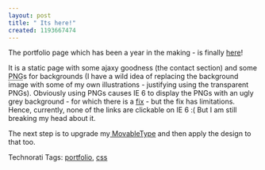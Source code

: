 ```yaml
--- 
layout: post
title: " Its here!"
created: 1193667474
---
```

The portfolio page which has been a year in the making - is finally <a href="http://nimbupani.com">here</a>! 

It is a static page with some ajaxy goodness (the contact section) and some <abbr title="Portable Network Graphic">PNG</abbr>s for backgrounds (I have a wild idea of replacing the background image with some of my own illustrations - justifying using the transparent PNGs). Obviously using PNGs causes IE 6 to display the PNGs with an ugly grey background - for which there is a <a href="http://www.twinhelix.com/css/iepngfix/">fix</a> - but the fix has limitations. Hence, currently, none of the links are clickable on IE 6 :( But I am still breaking my head about it. 

The next step is to upgrade my<a href="http://www.movabletype.org"> MovableType</a> and then apply the design to that too.  

Technorati Tags: <a class="performancingtags" href="http://technorati.com/tag/portfolio" rel="tag">portfolio</a>, <a class="performancingtags" href="http://technorati.com/tag/css" rel="tag">css</a>
